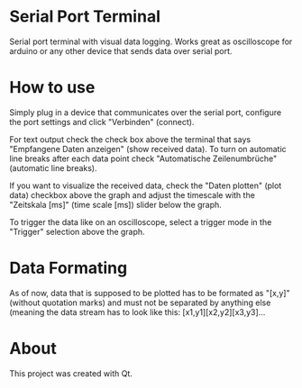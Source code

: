 # Serial Port Terminal
Serial port terminal with visual data logging. Works great as oscilloscope for arduino or any other device that sends data over serial port.

# How to use
Simply plug in a device that communicates over the serial port, configure the port settings and click "Verbinden" (connect).

For text output check the check box above the terminal
that says "Empfangene Daten anzeigen" (show received data). To turn on automatic line breaks after each data point check "Automatische Zeilenumbrüche" (automatic line breaks).

If you want to visualize the received data, check the "Daten plotten" (plot data) checkbox above the graph and adjust the timescale with the "Zeitskala [ms]" (time scale [ms])
slider below the graph.

To trigger the data like on an oscilloscope, select a trigger mode in the "Trigger" selection above the graph.

# Data Formating
As of now, data that is supposed to be plotted has to be formated as "[x,y]" (without quotation marks) and must not be separated by anything else (meaning the data stream has to
look like this: [x1,y1][x2,y2][x3,y3]...

# About
This project was created with Qt.
